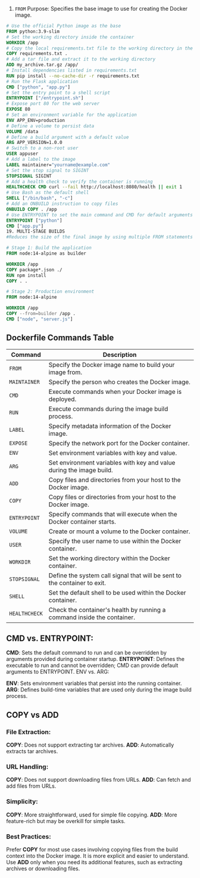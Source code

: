 1. `FROM`
Purpose:
Specifies the base image to use for creating the Docker image.
```Dockerfile
# Use the official Python image as the base
FROM python:3.9-slim
# Set the working directory inside the container
WORKDIR /app
# Copy the local requirements.txt file to the working directory in the container
COPY requirements.txt .
# Add a tar file and extract it to the working directory
ADD my_archive.tar.gz /app/
# Install dependencies listed in requirements.txt
RUN pip install --no-cache-dir -r requirements.txt
# Run the Flask application
CMD ["python", "app.py"]
# Set the entry point to a shell script
ENTRYPOINT ["/entrypoint.sh"]
# Expose port 80 for the web server
EXPOSE 80
# Set an environment variable for the application
ENV APP_ENV=production
# Define a volume to persist data
VOLUME /data
# Define a build argument with a default value
ARG APP_VERSION=1.0.0
# Switch to a non-root user
USER appuser
# Add a label to the image
LABEL maintainer="yourname@example.com"
# Set the stop signal to SIGINT
STOPSIGNAL SIGINT
# Add a health check to verify the container is running
HEALTHCHECK CMD curl --fail http://localhost:8080/health || exit 1
# Use Bash as the default shell
SHELL ["/bin/bash", "-c"]
# Add an ONBUILD instruction to copy files
ONBUILD COPY . /app
# Use ENTRYPOINT to set the main command and CMD for default arguments
ENTRYPOINT ["python"]
CMD ["app.py"]
19. MULTI-STAGE BUILDS
#Reduces the size of the final image by using multiple FROM statements in a single Dockerfile.

# Stage 1: Build the application
FROM node:14-alpine as builder

WORKDIR /app
COPY package*.json ./
RUN npm install
COPY . .

# Stage 2: Production environment
FROM node:14-alpine

WORKDIR /app
COPY --from=builder /app .
CMD ["node", "server.js"]
```
## Dockerfile Commands Table

| Command       | Description                                                                                  |
|---------------|----------------------------------------------------------------------------------------------|
| `FROM`        | Specify the Docker image name to build your image from.                                       |
| `MAINTAINER`  | Specify the person who creates the Docker image.                                              |
| `CMD`         | Execute commands when your Docker image is deployed.                                          |
| `RUN`         | Execute commands during the image build process.                                              |
| `LABEL`       | Specify metadata information of the Docker image.                                             |
| `EXPOSE`      | Specify the network port for the Docker container.                                            |
| `ENV`         | Set environment variables with key and value.                                                 |
| `ARG`         | Set environment variables with key and value during the image build.                          |
| `ADD`         | Copy files and directories from your host to the Docker image.                                |
| `COPY`        | Copy files or directories from your host to the Docker image.                                 |
| `ENTRYPOINT`  | Specify commands that will execute when the Docker container starts.                          |
| `VOLUME`      | Create or mount a volume to the Docker container.                                             |
| `USER`        | Specify the user name to use within the Docker container.                                      |
| `WORKDIR`     | Set the working directory within the Docker container.                                         |
| `STOPSIGNAL`  | Define the system call signal that will be sent to the container to exit.                     |
| `SHELL`       | Set the default shell to be used within the Docker container.                                  |
| `HEALTHCHECK` | Check the container's health by running a command inside the container.                       |

## CMD vs. ENTRYPOINT:

**CMD**: Sets the default command to run and can be overridden by arguments provided during container startup.
**ENTRYPOINT**: Defines the executable to run and cannot be overridden; CMD can provide default arguments to ENTRYPOINT.
ENV vs. ARG:

**ENV**: Sets environment variables that persist into the running container.
**ARG**: Defines build-time variables that are used only during the image build process.

## COPY vs ADD 

### File Extraction:
**COPY**: Does not support extracting tar archives.
**ADD**: Automatically extracts tar archives.

### URL Handling:

**COPY**: Does not support downloading files from URLs.
**ADD**: Can fetch and add files from URLs.

### Simplicity:

**COPY**: More straightforward, used for simple file copying.
**ADD**: More feature-rich but may be overkill for simple tasks.

### Best Practices:
Prefer **COPY** for most use cases involving copying files from the build context into the Docker image. It is more explicit and easier to understand.
Use **ADD** only when you need its additional features, such as extracting archives or downloading files.
